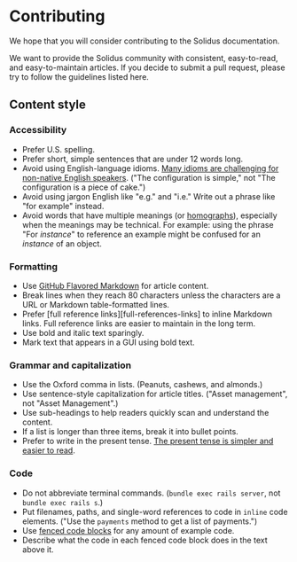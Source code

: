 # Contributing

We hope that you will consider contributing to the Solidus documentation.

We want to provide the Solidus community with consistent, easy-to-read, and
easy-to-maintain articles. If you decide to submit a pull request, please try to
follow the guidelines listed here.

## Content style

### Accessibility

- Prefer U.S. spelling.
- Prefer short, simple sentences that are under 12 words long.
- Avoid using English-language idioms. [Many idioms are challenging for
  non-native English speakers][idioms]. ("The configuration is simple," not "The
  configuration is a piece of cake.")
- Avoid using jargon English like "e.g." and "i.e." Write out a phrase like "for
  example" instead.
- Avoid words that have multiple meanings (or [homographs][homographs]),
  especially when the meanings may be technical. For example: using the phrase "For
  *instance*" to reference an example might be confused for an *instance* of an
  object.

[homographs]: https://en.wikipedia.org/wiki/List_of_English_homographs
[idioms]: http://www.languages.info/2013/03/05/the-challenges-of-idiom-in-the-english-language/

### Formatting

- Use [GitHub Flavored Markdown][markdown] for article content.
- Break lines when they reach 80 characters unless the characters are a URL or
  Markdown table-formatted lines.
- Prefer [full reference links][full-references-links] to inline Markdown links.
  Full reference links are easier to maintain in the long term.
- Use bold and italic text sparingly.
- Mark text that appears in a GUI using bold text.

[full-reference-links]: https://github.github.com/gfm/#full-reference-link
[markdown]: https://github.github.com/gfm/

### Grammar and capitalization

- Use the Oxford comma in lists. (Peanuts, cashews, and almonds.)
- Use sentence-style capitalization for article titles. ("Asset management", not
  "Asset Management".)
- Use sub-headings to help readers quickly scan and understand the content.
- If a list is longer than three items, break it into bullet points.
- Prefer to write in the present tense. [The present tense is simpler and easier
  to read][present-tense].

[present-tense]: https://www.plainlanguage.gov/guidelines/conversational/use-the-present-tense/

### Code

- Do not abbreviate terminal commands. (`bundle exec rails server`, not `bundle
  exec rails s`.)
- Put filenames, paths, and single-word references to code in `inline` code
  elements. ("Use the `payments` method to get a list of payments.")
- Use [fenced code blocks][fenced-code-blocks] for any amount of example code.
- Describe what the code in each fenced code block does in the text above it.

[fenced-code-blocks]: https://github.github.com/gfm/#fenced-code-blocks

